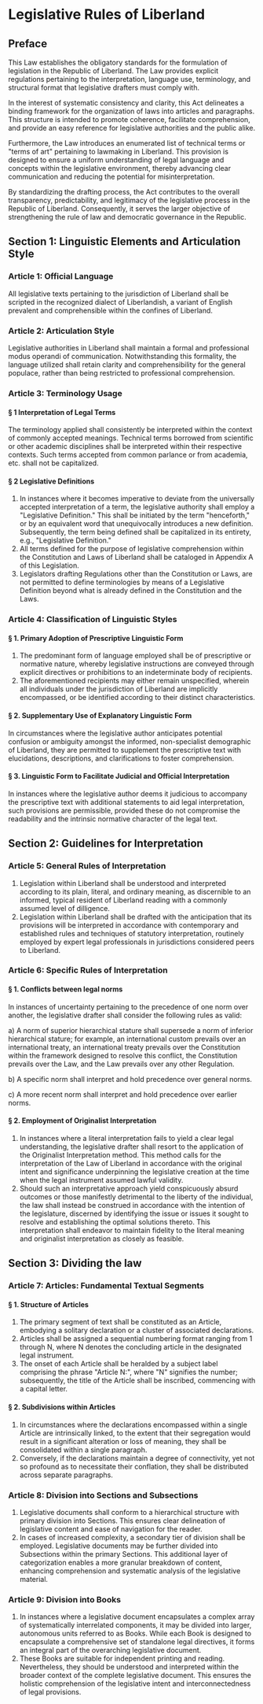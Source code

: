 # Legislative Rules of Liberland

## Preface
This Law establishes the obligatory standards for the formulation of legislation in the Republic of Liberland. The Law provides explicit regulations pertaining to the interpretation, language use, terminology, and structural format that legislative drafters must comply with. 

In the interest of systematic consistency and clarity, this Act delineates a binding framework for the organization of laws into articles and paragraphs. This structure is intended to promote coherence, facilitate comprehension, and provide an easy reference for legislative authorities and the public alike.

Furthermore, the Law introduces an enumerated list of technical terms or "terms of art" pertaining to lawmaking in Liberland. This provision is designed to ensure a uniform understanding of legal language and concepts within the legislative environment, thereby advancing clear communication and reducing the potential for misinterpretation.

By standardizing the drafting process, the Act contributes to the overall transparency, predictability, and legitimacy of the legislative process in the Republic of Liberland. Consequently, it serves the larger objective of strengthening the rule of law and democratic governance in the Republic.

## Section 1: Linguistic Elements and Articulation Style

### Article 1: Official Language
All legislative texts pertaining to the jurisdiction of Liberland shall be scripted in the recognized dialect of Liberlandish, a variant of English prevalent and comprehensible within the confines of Liberland.

### Article 2: Articulation Style
Legislative authorities in Liberland shall maintain a formal and professional modus operandi of communication. Notwithstanding this formality, the language utilized shall retain clarity and comprehensibility for the general populace, rather than being restricted to professional comprehension.

### Article 3: Terminology Usage
#### § 1 Interpretation of Legal Terms
The terminology applied shall consistently be interpreted within the context of commonly accepted meanings. Technical terms borrowed from scientific or other academic disciplines shall be interpreted within their respective contexts. Such terms accepted from common parlance or from academia, etc. shall not be capitalized.

#### § 2 Legislative Definitions
1. In instances where it becomes imperative to deviate from the universally accepted interpretation of a term, the legislative authority shall employ a "Legislative Definition." This shall be initiated by the term "henceforth," or by an equivalent word that unequivocally introduces a new definition. Subsequently, the term being defined shall be capitalized in its entirety, e.g., "Legislative Definition."
2. All terms defined for the purpose of legislative comprehension within the Constitution and Laws of Liberland shall be cataloged in Appendix A of this Legislation.
3. Legislators drafting Regulations other than the Constitution or Laws, are not permitted to define terminologies by means of a Legislative Definition beyond what is already defined in the Constitution and the Laws.

### Article 4: Classification of Linguistic Styles
#### § 1. Primary Adoption of Prescriptive Linguistic Form
1. The predominant form of language employed shall be of prescriptive or normative nature, whereby legislative instructions are conveyed through explicit directives or prohibitions to an indeterminate body of recipients.
2. The aforementioned recipients may either remain unspecified, wherein all individuals under the jurisdiction of Liberland are implicitly encompassed, or be identified according to their distinct characteristics.

#### § 2. Supplementary Use of Explanatory Linguistic Form
In circumstances where the legislative author anticipates potential confusion or ambiguity amongst the informed, non-specialist demographic of Liberland, they are permitted to supplement the prescriptive text with elucidations, descriptions, and clarifications to foster comprehension.

#### § 3. Linguistic Form to Facilitate Judicial and Official Interpretation
In instances where the legislative author deems it judicious to accompany the prescriptive text with additional statements to aid legal interpretation, such provisions are permissible, provided these do not compromise the readability and the intrinsic normative character of the legal text.

## Section 2: Guidelines for Interpretation
### Article 5: General Rules of Interpretation
1. Legislation within Liberland shall be understood and interpreted according to its plain, literal, and ordinary meaning, as discernible to an informed, typical resident of Liberland reading with a commonly assumed level of dilligence.
2. Legislation within Liberland shall be drafted with the anticipation that its provisions will be interpreted in accordance with contemporary and established rules and techniques of statutory interpretation, routinely employed by expert legal professionals in jurisdictions considered peers to Liberland.

### Article 6: Specific Rules of Interpretation

#### § 1. Conflicts between legal norms
In instances of uncertainty pertaining to the precedence of one norm over another, the legislative drafter shall consider the following rules as valid:

a) A norm of superior hierarchical stature shall supersede a norm of inferior hierarchical stature; for example, an international custom prevails over an international treaty, an international treaty prevails over the Constitution within the framework designed to resolve this conflict, the Constitution prevails over the Law, and the Law prevails over any other Regulation.

b) A specific norm shall interpret and hold precedence over general norms.

c) A more recent norm shall interpret and hold precedence over earlier norms.

#### § 2. Employment of Originalist Interpretation
1) In instances where a literal interpretation fails to yield a clear legal understanding, the legislative drafter shall resort to the application of the Originalist Interpretation method. This method calls for the interpretation of the Law of Liberland in accordance with the original intent and significance underpinning the legislative creation at the time when the legal instrument assumed lawful validity.
2) Should such an interpretative approach yield conspicuously absurd outcomes or those manifestly detrimental to the liberty of the individual, the law shall instead be construed in accordance with the intention of the legislature, discerned by identifying the issue or issues it sought to resolve and establishing the optimal solutions thereto. This interpretation shall endeavor to maintain fidelity to the literal meaning and originalist interpretation as closely as feasible.

## Section 3: Dividing the law
### Article 7: Articles: Fundamental Textual Segments
#### § 1. Structure of Articles
1. The primary segment of text shall be constituted as an Article, embodying a solitary declaration or a cluster of associated declarations.
2. Articles shall be assigned a sequential numbering format ranging from 1 through N, where N denotes the concluding article in the designated legal instrument.
3. The onset of each Article shall be heralded by a subject label comprising the phrase "Article N:", where "N" signifies the number; subsequently, the title of the Article shall be inscribed, commencing with a capital letter.

#### § 2. Subdivisions within Articles
1. In circumstances where the declarations encompassed within a single Article are intrinsically linked, to the extent that their segregation would result in a significant alteration or loss of meaning, they shall be consolidated within a single paragraph.
2. Conversely, if the declarations maintain a degree of connectivity, yet not so profound as to necessitate their conflation, they shall be distributed across separate paragraphs.

### Article 8: Division into Sections and Subsections
1. Legislative documents shall conform to a hierarchical structure with primary division into Sections. This ensures clear delineation of legislative content and ease of navigation for the reader.
2. In cases of increased complexity, a secondary tier of division shall be employed. Legislative documents may be further divided into Subsections within the primary Sections. This additional layer of categorization enables a more granular breakdown of content, enhancing comprehension and systematic analysis of the legislative material.

### Article 9: Division into Books
1. In instances where a legislative document encapsulates a complex array of systematically interrelated components, it may be divided into larger, autonomous units referred to as Books. While each Book is designed to encapsulate a comprehensive set of standalone legal directives, it forms an integral part of the overarching legislative document. 
2. These Books are suitable for independent printing and reading. Nevertheless, they should be understood and interpreted within the broader context of the complete legislative document. This ensures the holistic comprehension of the legislative intent and interconnectedness of legal provisions.
